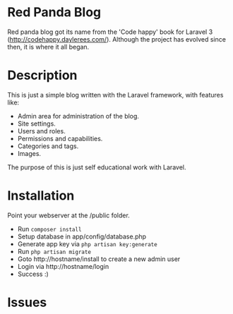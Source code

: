 Red Panda Blog
==============
Red panda blog got its name from the 'Code happy' book for Laravel 3 (http://codehappy.daylerees.com/). Although the project has evolved since then, it is where it all began.

Description
===========
This is just a simple blog written with the Laravel framework, with features like:
  * Admin area for administration of the blog.
  * Site settings.
  * Users and roles.
  * Permissions and capabilities.
  * Categories and tags.
  * Images.

The purpose of this is just self educational work with Laravel. 

Installation
============

Point your webserver at the /public folder.

* Run `composer install`
* Setup database in app/config/database.php
* Generate app key via `php artisan key:generate` 
* Run `php artisan migrate`
* Goto http://hostname/install to create a new admin user
* Login via http://hostname/login
* Success :)


Issues
======

